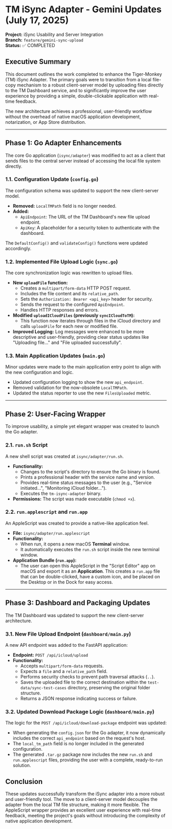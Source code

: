 # TM iSync Adapter - Gemini Updates (July 17, 2025)

**Project:** iSync Usability and Server Integration  
**Branch:** `feature/gemini-sync-upload`  
**Status:** ✅ COMPLETED

## Executive Summary

This document outlines the work completed to enhance the Tiger-Monkey (TM) iSync Adapter. The primary goals were to transition from a local file-copy mechanism to a robust client-server model by uploading files directly to the TM Dashboard service, and to significantly improve the user experience by providing a simple, double-clickable application with real-time feedback.

The new architecture achieves a professional, user-friendly workflow without the overhead of native macOS application development, notarization, or App Store distribution.

---

## Phase 1: Go Adapter Enhancements

The core Go application (`isync/adapter`) was modified to act as a client that sends files to the central server instead of accessing the local file system directly.

### 1.1. Configuration Update (`config.go`)

The configuration schema was updated to support the new client-server model.

-   **Removed:** `LocalTMPath` field is no longer needed.
-   **Added:**
    -   `ApiEndpoint`: The URL of the TM Dashboard's new file upload endpoint.
    -   `ApiKey`: A placeholder for a security token to authenticate with the dashboard.

The `DefaultConfig()` and `validateConfig()` functions were updated accordingly.

### 1.2. Implemented File Upload Logic (`sync.go`)

The core synchronization logic was rewritten to upload files.

-   **New `uploadFile` function:**
    -   Creates a `multipart/form-data` HTTP POST request.
    -   Includes the file content and its `relative_path`.
    -   Sets the `Authorization: Bearer <api_key>` header for security.
    -   Sends the request to the configured `ApiEndpoint`.
    -   Handles HTTP responses and errors.
-   **Modified `uploadICloudFiles` (previously `syncICloudToTM`):**
    -   This function now iterates through files in the iCloud directory and calls `uploadFile` for each new or modified file.
-   **Improved Logging:** Log messages were enhanced to be more descriptive and user-friendly, providing clear status updates like "Uploading file..." and "File uploaded successfully".

### 1.3. Main Application Updates (`main.go`)

Minor updates were made to the main application entry point to align with the new configuration and logic.

-   Updated configuration logging to show the new `api_endpoint`.
-   Removed validation for the now-obsolete `LocalTMPath`.
-   Updated the status reporter to use the new `FilesUploaded` metric.

---

## Phase 2: User-Facing Wrapper

To improve usability, a simple yet elegant wrapper was created to launch the Go adapter.

### 2.1. `run.sh` Script

A new shell script was created at `isync/adapter/run.sh`.

-   **Functionality:**
    -   Changes to the script's directory to ensure the Go binary is found.
    -   Prints a professional header with the service name and version.
    -   Provides real-time status messages to the user (e.g., "Service initiated...", "Monitoring iCloud folder...").
    -   Executes the `tm-isync-adapter` binary.
-   **Permissions:** The script was made executable (`chmod +x`).

### 2.2. `run.applescript` and `run.app`

An AppleScript was created to provide a native-like application feel.

-   **File:** `isync/adapter/run.applescript`
-   **Functionality:**
    -   When run, it opens a new macOS **Terminal** window.
    -   It automatically executes the `run.sh` script inside the new terminal window.
-   **Application Bundle (`run.app`):**
    -   The user can open this AppleScript in the "Script Editor" app on macOS and export it as an **Application**. This creates a `run.app` file that can be double-clicked, have a custom icon, and be placed on the Desktop or in the Dock for easy access.

---

## Phase 3: Dashboard and Packaging Updates

The TM Dashboard was updated to support the new client-server architecture.

### 3.1. New File Upload Endpoint (`dashboard/main.py`)

A new API endpoint was added to the FastAPI application:

-   **Endpoint:** `POST /api/icloud/upload`
-   **Functionality:**
    -   Accepts `multipart/form-data` requests.
    -   Expects a `file` and a `relative_path` field.
    -   Performs security checks to prevent path traversal attacks (`..`).
    -   Saves the uploaded file to the correct destination within the `test-data/sync-test-cases` directory, preserving the original folder structure.
    -   Returns a JSON response indicating success or failure.

### 3.2. Updated Download Package Logic (`dashboard/main.py`)

The logic for the `POST /api/icloud/download-package` endpoint was updated:

-   When generating the `config.json` for the Go adapter, it now dynamically includes the correct `api_endpoint` based on the request's host.
-   The `local_tm_path` field is no longer included in the generated configuration.
-   The generated `.tar.gz` package now includes the new `run.sh` and `run.applescript` files, providing the user with a complete, ready-to-run solution.

## Conclusion

These updates successfully transform the iSync adapter into a more robust and user-friendly tool. The move to a client-server model decouples the adapter from the local TM file structure, making it more flexible. The AppleScript wrapper provides an excellent user experience with real-time feedback, meeting the project's goals without introducing the complexity of native application development.